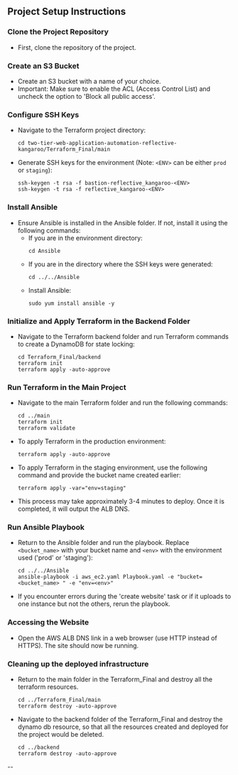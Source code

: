 
## Project Setup Instructions

### Clone the Project Repository
- First, clone the repository of the project.

### Create an S3 Bucket
- Create an S3 bucket with a name of your choice.
- Important: Make sure to enable the ACL (Access Control List) and uncheck the option to 'Block all public access'.

### Configure SSH Keys
- Navigate to the Terraform project directory:
  ```
  cd two-tier-web-application-automation-reflective-kangaroo/Terraform_Final/main
  ```
- Generate SSH keys for the environment (Note: `<ENV>` can be either `prod` or `staging`):
  ```
  ssh-keygen -t rsa -f bastion-reflective_kangaroo-<ENV>
  ssh-keygen -t rsa -f reflective_kangaroo-<ENV>
  ```

### Install Ansible
- Ensure Ansible is installed in the Ansible folder. If not, install it using the following commands:
  - If you are in the environment directory:
    ```
    cd Ansible
    ```
  - If you are in the directory where the SSH keys were generated:
    ```
    cd ../../Ansible
    ```
  - Install Ansible:
    ```
    sudo yum install ansible -y
    ```

### Initialize and Apply Terraform in the Backend Folder
- Navigate to the Terraform backend folder and run Terraform commands to create a DynamoDB for state locking:
  ```
  cd Terraform_Final/backend
  terraform init
  terraform apply -auto-approve
  ```

### Run Terraform in the Main Project
- Navigate to the main Terraform folder and run the following commands:
  ```
  cd ../main
  terraform init
  terraform validate
  ```
- To apply Terraform in the production environment:
  ```
  terraform apply -auto-approve
  ```
- To apply Terraform in the staging environment, use the following command and provide the bucket name created earlier:
  ```
  terraform apply -var="env=staging"
  ```
- This process may take approximately 3-4 minutes to deploy. Once it is completed, it will output the ALB DNS.

### Run Ansible Playbook
- Return to the Ansible folder and run the playbook. Replace `<bucket_name>` with your bucket name and `<env>` with the environment used ('prod' or 'staging'):
  ```
  cd ../../Ansible
  ansible-playbook -i aws_ec2.yaml Playbook.yaml -e "bucket=<bucket_name> " -e "env=<env>"
  ```
- If you encounter errors during the 'create website' task or if it uploads to one instance but not the others, rerun the playbook.

### Accessing the Website
- Open the AWS ALB DNS link in a web browser (use HTTP instead of HTTPS). The site should now be running.

### Cleaning up the deployed infrastructure
- Return to the main folder in the Terraform_Final and destroy all the terraform resources.
  ```
  cd ../Terraform_Final/main
  terraform destroy -auto-approve
  ```
- Navigate to the backend folder of the Terraform_Final and destroy the dynamo db resource, so that all the resources created and deployed for the project would be deleted.
  ```
  cd ../backend
  terraform destroy -auto-approve
  ```

--
